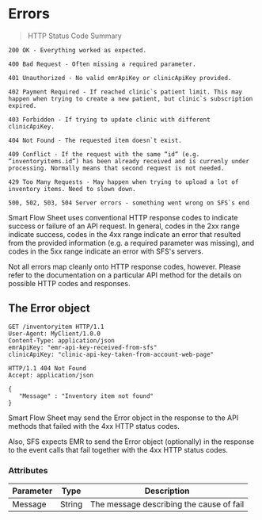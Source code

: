 # Errors

> HTTP Status Code Summary

```shell
200 OK - Everything worked as expected.

400 Bad Request - Often missing a required parameter.

401 Unauthorized - No valid emrApiKey or clinicApiKey provided.

402 Payment Required - If reached clinic`s patient limit. This may happen when trying to create a new patient, but clinic`s subscription expired.

403 Forbidden - If trying to update clinic with different clinicApiKey.

404 Not Found - The requested item doesn`t exist.

409 Conflict - If the request with the same “id“ (e.g. “inventoryitems.id“) has been already received and is currenly under processing. Normally means that second request is not needed.

429 Too Many Requests - May happen when trying to upload a lot of inventory items. Need to slown down. 

500, 502, 503, 504 Server errors - something went wrong on SFS`s end
```

Smart Flow Sheet uses conventional HTTP response codes to indicate success or failure of an API request. In general, codes in the 2xx range indicate success, codes in the 4xx range indicate an error that resulted from the provided information (e.g. a required parameter was missing), and codes in the 5xx range indicate an error with SFS's servers.

Not all errors map cleanly onto HTTP response codes, however. Please refer to the documentation on a particular API method for the details on possible HTTP codes and responses.

## The Error object

```http
GET /inventoryitem HTTP/1.1
User-Agent: MyClient/1.0.0
Content-Type: application/json
emrApiKey: "emr-api-key-received-from-sfs"
clinicApiKey: "clinic-api-key-taken-from-account-web-page"
```
```http
HTTP/1.1 404 Not Found
Accept: application/json

{
   "Message" : "Inventory item not found"
}
```

Smart Flow Sheet may send the Error object in the response to the API methods that failed with the 4xx HTTP status codes. 

Also, SFS expects EMR to send the Error object (optionally) in the response to the event calls that fail together with the 4xx HTTP status codes. 

### Attributes


Parameter | Type | Description
---------- | ------- | -------
Message | String | The message describing the cause of fail 
